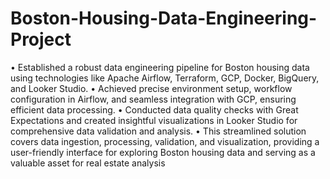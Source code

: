 # Boston-Housing-Data-Engineering-Project
• Established a robust data engineering pipeline for Boston housing data using technologies like Apache Airflow, Terraform, GCP, Docker, BigQuery, and Looker Studio.
• Achieved precise environment setup, workflow configuration in Airflow, and seamless integration with GCP, ensuring efficient data processing.
• Conducted data quality checks with Great Expectations and created insightful visualizations in Looker Studio for comprehensive data validation and analysis.
• This streamlined solution covers data ingestion, processing, validation, and visualization, providing a
 user-friendly interface for exploring Boston housing data and serving as a valuable asset for real
 estate analysis
